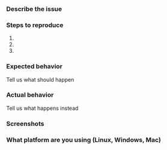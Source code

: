 <!--- Remove sections that do not apply -->
### Describe the issue

### Steps to reproduce
1. 
2. 
3. 

### Expected behavior
Tell us what should happen

### Actual behavior
Tell us what happens instead

### Screenshots

### What platform are you using (Linux, Windows, Mac)